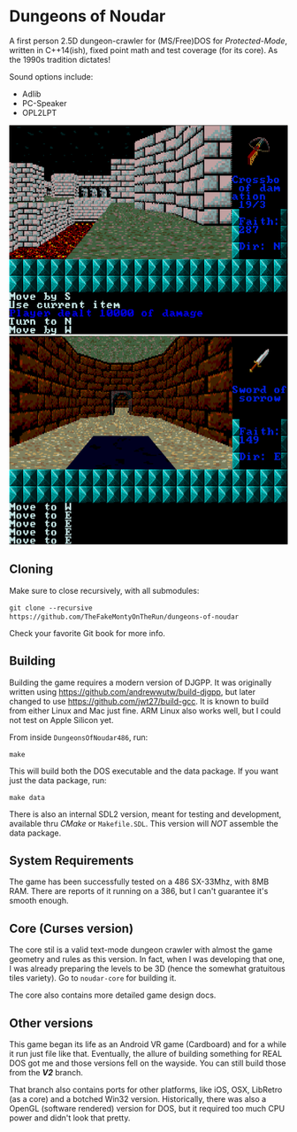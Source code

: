 # Dungeons of Noudar
A first person 2.5D dungeon-crawler for (MS/Free)DOS for *Protected-Mode*, written in C++14(ish), fixed point math and test coverage (for its core). As the 1990s tradition dictates!

Sound options include:

* Adlib
* PC-Speaker
* OPL2LPT

![ ](screenshot1.png?raw=true)
![ ](screenshot2.png?raw=true)

## Cloning

Make sure to close recursively, with all submodules:

```
git clone --recursive https://github.com/TheFakeMontyOnTheRun/dungeons-of-noudar
```

Check your favorite Git book for more info.

## Building

Building the game requires a modern version of DJGPP. It was originally written using https://github.com/andrewwutw/build-djgpp, but later changed to use https://github.com/jwt27/build-gcc. It is known to build from either Linux and Mac just fine. ARM Linux also works well, but I could not test on Apple Silicon yet.

From inside `DungeonsOfNoudar486`, run:

```
make
```

This will build both the DOS executable and the data package. If you want just the data package, run:

```
make data
```

There is also an internal SDL2 version, meant for testing and development, available thru *CMake* or `Makefile.SDL`. This version will *NOT* assemble the data package.

## System Requirements

The game has been successfully tested on a 486 SX-33Mhz, with 8MB RAM. There are reports of it running on a 386, but I can't guarantee it's smooth enough.

## Core (Curses version)

The core stil is a valid text-mode dungeon crawler with almost the game geometry and rules as this version. In fact, when I was developing that one, I was already preparing the levels to be 3D (hence the somewhat gratuitous tiles variety). Go to `noudar-core` for building it.

The core also contains more detailed game design docs.

## Other versions

This game began its life as an Android VR game (Cardboard) and for a while it run just file like that. Eventually, the allure of building something for REAL DOS got me and those versions fell on the wayside. You can still build those from the ***V2*** branch.

That branch also contains ports for other platforms, like iOS, OSX, LibRetro (as a core) and a botched Win32 version. Historically, there was also a OpenGL (software rendered) version for DOS, but it required too much CPU power and didn't look that pretty.


